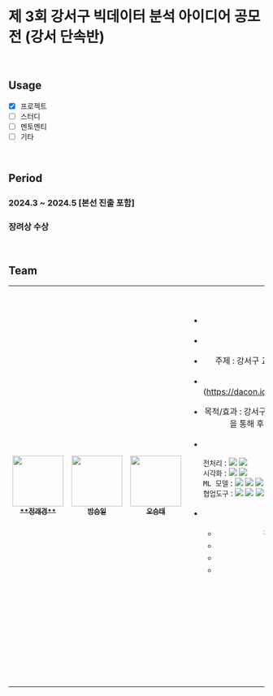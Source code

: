 # 제 3회 강서구 빅데이터 분석 아이디어 공모전 (강서 단속반)

</br>

## Usage
- [X] 프로젝트
- [ ] 스터디
- [ ] 멘토멘티
- [ ] 기타

<br/>

## Period
### 2024.3 ~ 2024.5 [본선 진출 포함]
### 장려상 수상
<br/>

## Team
<table>
  <tr>
    <td align="center">
    <a href="https://github.com/jeongraekyeong">
      <img src="https://avatars.githubusercontent.com/u/162093449?v=4" width="100px;" alt=""/>
      <br />
      <sub>
        <b>**정래경**</b>
      </sub>
    </a>
    <br />
    </td>
    <td align="center">
    <a href="https://github.com/sbang9">
      <img src="https://avatars.githubusercontent.com/u/139520591?v=4" width="100px;" alt=""/>
      <br />
      <sub>
        <b>방승일</b>
      </sub>
    </a>
    <br />
    </td>
    <td align="center">
    <a href="https://github.com/ohseungtae">
      <img src="https://avatars.githubusercontent.com/u/126853146?v=4" width="100px;" alt=""/>
      <br />
      <sub>
        <b>오승태</b>
      </sub>
    </a>
    <br />
    </td>
  <td align="center">
    

**ML_project_SSJG_Gangseo**
- 대회명 : 강서구 빅데이터 분석 공모전
- 팀명 : 승승장구
- 주제 : 강서구 교통 취약 행정동을 분석해 후방 단속 카메라의 입지 선정


- 데이터셋 : 데이콘(https://dacon.io/competitions/open/235539/overview/description)
- 목적/효과 : 강서구의 정보를 군집화하는 모델과 선정 군집에 MCLP 알고리즘을 통해 후방 단속 카메라의 입지를 선정하여 교통 문제를 해결
- 기술스택<div align=left> 
   `전처리` : 
   <img src="https://img.shields.io/badge/Pandas-150458?style=for-the-badge&logo=Pandas&logoColor=white">
   <img src="https://img.shields.io/badge/Numpy-013243?style=for-the-badge&logo=Numpy&logoColor=white">
       <br>
   `시각화` : 
   <img src="https://img.shields.io/badge/matplotlib-006c66?style=for-the-badge&logo=Pandas&logoColor=white">
   <img src="https://img.shields.io/badge/Seaborn-0080ff?style=for-the-badge&logo=Seaborn&logoColor=white">
       <br>
   `ML 모델` : 
   <img src="https://img.shields.io/badge/PCA-F7931E?style=for-the-badge&logo=PCA&logoColor=white">
   <img src="https://img.shields.io/badge/K-means-ffd400?style=for-the-badge&logo=K-means&logoColor=white">
   <img src="https://img.shields.io/badge/MCLP-4aa8d8?style=for-the-badge&logo=MCLP&logoColor=white">
       <br>
   `협업도구` : 
   <img src="https://img.shields.io/badge/Git-F05032?style=for-the-badge&logo=Git&logoColor=white">
   <img src="https://img.shields.io/badge/GoogleDrive-00C4CC?style=for-the-badge&logo=GoogleDrive&logoColor=white">
   <img src="https://img.shields.io/badge/Notion-000000?style=for-the-badge&logo=Notion&logoColor=white">
   <img src="https://img.shields.io/badge/GitHub-181717?style=for-the-badge&logo=GitHub&logoColor=white">
       <br>
   </div>

- 역할분담
   - `정래경` : 자료조사, 전처리, 군집화, 보고서 작성
   - `안예빈` : EDA, 자료조사, 전처리, 보고서 작성
   - `방승일` : EDA, 자료조사, 전처리, 군집화
   - `오승태` : 자료조사, 전처리, MCLP 모델링
<br/>

## ETCs

태블로: (링크를 넣어주세요)

<br/><br/>
